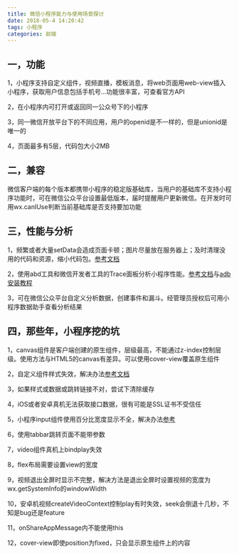 ```yaml
---
title: 微信小程序能力与使用场景探讨
date: 2018-05-4 14:20:42
tags: 小程序
categories: 前端
---
```



## 一，功能

1，小程序支持自定义组件，视频直播，模板消息，将web页面用web-view插入小程序，获取用户信息包括手机号...功能很丰富，可查看官方API

2，在小程序内可打开或返回同一公众号下的小程序

3，同一微信开放平台下的不同应用，用户的openid是不一样的，但是unionid是唯一的

4，页面最多有5层，代码包大小2MB

## 二，兼容

微信客户端的每个版本都携带小程序的稳定版基础库，当用户的基础库不支持小程序功能时，可在微信公众平台设置最低版本，届时提醒用户更新微信。在开发时可用wx.canIUse判断当前基础库是否支持要加功能

## 三，性能与分析

1，频繁或者大量setData会造成页面卡顿；图片尽量放在服务器上；及时清理没用的代码和资源，缩小代码包。[参考文档](https://mp.weixin.qq.com/debug/wxadoc/dev/framework/performance/tips.html)

2，使用abd工具和微信开发者工具的Trace面板分析小程序性能。[参考文档](https://mp.weixin.qq.com/debug/wxadoc/dev/framework/performance/tools.html)与[adb安装教程](https://www.xda-developers.com/install-adb-windows-macos-linux/)

3，可在微信公众平台自定义分析数据，创建事件和漏斗。经管理员授权后可用小程序数据助手查看分析结果

<!-- more -->

## 四，那些年，小程序挖的坑

1，canvas组件是客户端创建的原生组件，层级最高，不能通过z-index控制层级。使用方法与HTML5的canvas有差异。可以使用cover-view覆盖原生组件

2，自定义组件样式失效，解决办法[参考文档](https://developers.weixin.qq.com/blogdetail?action=get_post_info&docid=897207ed5ce25f637c5bbed3e6b36816&highline=%E7%BB%84%E4%BB%B6%7C%26%E4%B8%8D%7C%26%E6%A0%B7%E5%BC%8F%7C%26%E6%A0%B7%E5%BC%8F%E4%B8%8D%E7%94%9F%E6%95%88&token=77566935&lang=zh_CN)

3，如果样式或数据或跳转链接不对，尝试下清除缓存

4，iOS或者安卓真机无法获取接口数据，很有可能是SSL证书不受信任

5，小程序input组件使用百分比宽度显示不全，解决办法[参考](http://www.cnblogs.com/miu-key/p/7168933.html)

6，使用tabbar跳转页面不能带参数

7，video组件真机上bindplay失效

8，flex布局需要设置view的宽度

9，视频退出全屏时显示不完整，解决方法是退出全屏时设置视频的宽度为wx.getSystemInfo的windowWidth

10，安卓机视频createVideoContext控制play有时失效，seek会倒退十几秒，不知是bug还是feature

11，onShareAppMessage内不能使用this

12，cover-view即使position为fixed，只会显示原生组件上的内容
